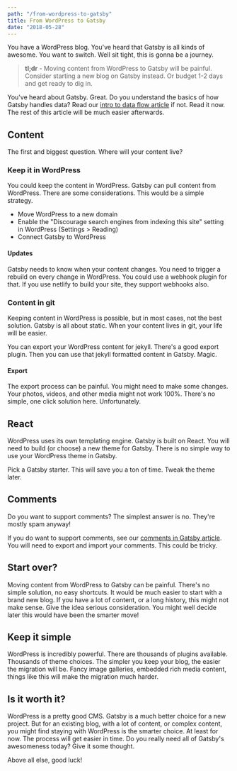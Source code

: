 ```yaml
---
path: "/from-wordpress-to-gatsby"
title: From WordPress to Gatsby
date: "2018-05-28"
---
```

You have a WordPress blog. You've heard that Gatsby is all kinds of awesome. You want to switch. Well sit tight, this is gonna be a journey.

> **tl;dr** - Moving content from WordPress to Gatsby will be painful. Consider starting a new blog on Gatsby instead. Or budget 1-2 days and get ready to dig in.

You've heard about Gatsby. Great. Do you understand the basics of how Gatsby handles data? Read our [intro to data flow article](/introduction-to-gatsby-data-flow) if not. Read it now. The rest of this article will be much easier afterwards.

## Content

The first and biggest question. Where will your content live?

### Keep it in WordPress

You could keep the content in WordPress. Gatsby can pull content from WordPress. There are some considerations. This would be a simple strategy.

* Move WordPress to a new domain
* Enable the "Discourage search engines from indexing this site" setting in WordPress (Settings > Reading)
* Connect Gatsby to WordPress

#### Updates

Gatsby needs to know when your content changes. You need to trigger a rebuild on every change in WordPress. You could use a webhook plugin for that. If you use netlify to build your site, they support webhooks also.

### Content in git

Keeping content in WordPress is possible, but in most cases, not the best solution. Gatsby is all about static. When your content lives in git, your life will be easier.

You can export your WordPress content for jekyll. There's a good export plugin. Then you can use that jekyll formatted content in Gatsby. Magic.

#### Export

The export process can be painful. You might need to make some changes. Your photos, videos, and other media might not work 100%. There's no simple, one click solution here. Unfortunately.

## React

WordPress uses its own templating engine. Gatsby is built on React. You will need to build (or choose) a new theme for Gatsby. There is no simple way to use your WordPress theme in Gatsby.

Pick a Gatsby starter. This will save you a ton of time. Tweak the theme later.

## Comments

Do you want to support comments? The simplest answer is no. They're mostly spam anyway!

If you do want to support comments, see our [comments in Gatsby article](/how-to-handle-comments-in-gatsby-blogs). You will need to export and import your comments. This could be tricky.

## Start over?

Moving content from WordPress to Gatsby can be painful. There's no simple solution, no easy shortcuts. It would be much easier to start with a brand new blog. If you have a lot of content, or a long history, this might not make sense. Give the idea serious consideration. You might well decide later this would have been the smarter move!

## Keep it simple

WordPress is incredibly powerful. There are thousands of plugins available. Thousands of theme choices. The simpler you keep your blog, the easier the migration will be. Fancy image galleries, embedded rich media content, things like this will make the migration much harder.

## Is it worth it?

WordPress is a pretty good CMS. Gatsby is a much better choice for a new project. But for an existing blog, with a lot of content, or complex content, you might find staying with WordPress is the smarter choice. At least for now. The process will get easier in time. Do you really need all of Gatsby's awesomeness today? Give it some thought.

Above all else, good luck!
